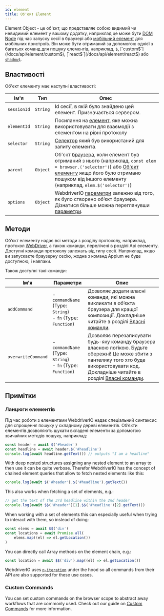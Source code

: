 ```yaml
---
id: element
title: Об'єкт Element
---
```


Element Object - це об'єкт, що представляє собою видимий чи невидимий елемент у вашому додатку, наприклад це може бути [DOM Node](https://developer.mozilla.org/en-US/docs/Web/API/Element) під час запуску сесії в браузері або [мобільний елемент](https://developer.apple.com/documentation/swift/sequence/element) для мобільних пристроїв. Він може бути отриманий за допомогою однієї з багатьох команд для пошуку елементів, наприклад, [`$`](/docs/api/element/$), [`custom$`](/docs/api/element/custom$), [`react$`](/docs/api/element/react$) або [`shadow$`](/docs/api/element/shadow$).

## Властивості

Об'єкт елементу має наступні властивості:

| Ім'я        | Тип      | Опис                                                                                                                                                                                                                                                     |
| ----------- | -------- | -------------------------------------------------------------------------------------------------------------------------------------------------------------------------------------------------------------------------------------------------------- |
| `sessionId` | `String` | Id сесії, в якій було знайдено цей елемент. Призначається сервером.                                                                                                                                                                                      |
| `elementId` | `String` | Посилання на [елемент](https://w3c.github.io/webdriver/#elements), яке можна використовувати для взаємодії з елементом на рівні протоколу                                                                                                                |
| `selector`  | `String` | [Селектор](/docs/selectors) який був використаний для запиту елемента.                                                                                                                                                                                   |
| `parent`    | `Object` | Об'єкт [браузера](/docs/api/browser), коли елемент був отриманий з нього (наприклад, `const elem = browser.('selector')`) або [Об'єкт елементу](/docs/api/element) якщо його було отримано пошуком від іншого елементу (наприклад, `elem.$('selector')`) |
| `options`   | `Object` | WebdriverIO [параметри](/docs/configuration) залежно від того, як було створено об’єкт браузера. Дізнатися більше можна переглянувши [параметри](/docs/setuptypes).                                                                                      |

## Методи

Об’єкт елементу надає всі методи з розділу протоколу, наприклад, протокол [WebDriver](/docs/api/webdriver), а також команди, перелічені в розділі Api елементу. Доступні команди протоколу залежать від типу сесії. Наприклад, якщо ви запускаєте браузерну сесію, жодна з команд Appium [](/docs/api/appium) не буде доступною, і навпаки.

Також доступні такі команди:

| Ім'я               | Параметри                                                             | Опис                                                                                                                                                                                                                                              |
| ------------------ | --------------------------------------------------------------------- | ------------------------------------------------------------------------------------------------------------------------------------------------------------------------------------------------------------------------------------------------- |
| `addCommand`       | - `commandName` (Type: `String`)<br />- `fn` (Type: `Function`) | Дозволяє додати власні команди, які можна викликати в об’єкта браузера для кращої композиції. Докладніше читайте в розділі [Власні команди](/docs/customcommands).                                                                                |
| `overwriteCommand` | - `commandName` (Type: `String`)<br />- `fn` (Type: `Function`) | Дозволяє перезаписувати будь-яку команду браузера власною логікою. Будьте обережні! Це може збити з пантелику того хто буде використовувати код. Докладніше читайте в розділі [Власні команди](/docs/customcommands#overwriting-native-commands). |

## Примітки

### Ланцюги елементів

Під час роботи з елементами WebdriverIO надає спеціальний синтаксис для спрощення пошуку у складному дереві елементів. Об’єкти елементів дозволяють шукати вкладені елементи за допомогою звичайних методів пошуку, наприклад:

```js
const header = await $('#header')
const headline = await header.$('#headline')
console.log(await headline.getText()) // outputs "I am a headline"
```

With deep nested structures assigning any nested element to an array to then use it can be quite verbose. Therefor WebdriverIO has the concept of chained element queries that allow to fetch nested elements like this:

```js
console.log(await $('#header').$('#headline').getText())
```

This also works when fetching a set of elements, e.g.:

```js
// get the text of the 3rd headline within the 2nd header
console.log(await $$('#header')[1].$$('#headline')[2].getText())
```

When working with a set of elements this can especially useful when trying to interact with them, so instead of doing:

```js
const elems = await $$('div')
const locations = await Promise.all(
    elems.map((el) => el.getLocation())
)
```

You can directly call Array methods on the element chain, e.g.:

```js
const location = await $$('div').map((el) => el.getLocation())
```

WebdriverIO uses [`p-iteration`](https://www.npmjs.com/package/p-iteration#api) under the hood so all commands from their API are also supported for these use cases.

### Custom Commands

You can set custom commands on the browser scope to abstract away workflows that are commonly used. Check out our guide on [Custom Commands](/docs/customcommands#adding-custom-commands) for more information.
